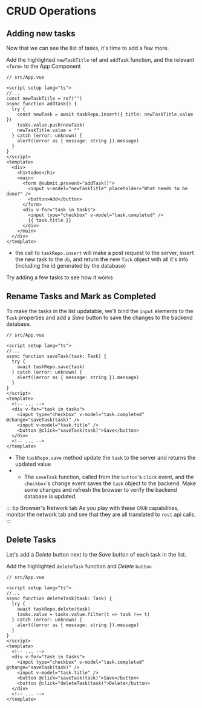 # CRUD Operations

## Adding new tasks

Now that we can see the list of tasks, it's time to add a few more.

Add the highlighted `newTaskTitle` ref and `addTask` function, and the relevant `<form>` to the App Component

```vue{5-14,20-23}
// src/App.vue

<script setup lang="ts">
//...
const newTaskTitle = ref("")
async function addTask() {
  try {
    const newTask = await taskRepo.insert({ title: newTaskTitle.value })
    tasks.value.push(newTask)
    newTaskTitle.value = ""
  } catch (error: unknown) {
    alert((error as { message: string }).message)
  }
}
</script>
<template>
  <div>
    <h1>todos</h1>
    <main>
      <form @submit.prevent="addTask()">
        <input v-model="newTaskTitle" placeholder="What needs to be done?" />
        <button>Add</button>
      </form>
      <div v-for="task in tasks">
        <input type="checkbox" v-model="task.completed" />
        {{ task.title }}
      </div>
    </main>
  </div>
</template>
```

- the call to `taskRepo.insert` will make a post request to the server, insert the new task to the `db`, and return the new `Task` object with all it's info (including the id generated by the database)

Try adding a few tasks to see how it works

## Rename Tasks and Mark as Completed

To make the tasks in the list updatable, we'll bind the `input` elements to the `Task` properties and add a _Save_ button to save the changes to the backend database.

```vue{5-11,16-18}
// src/App.vue

<script setup lang="ts">
//...
async function saveTask(task: Task) {
  try {
    await taskRepo.save(task)
  } catch (error: unknown) {
    alert((error as { message: string }).message)
  }
}
</script>
<template>
  <!-- ... -->
  <div v-for="task in tasks">
    <input type="checkbox" v-model="task.completed" @change="saveTask(task)" />
    <input v-model="task.title" />
    <button @click="saveTask(task)">Save</button>
  </div>
  <!-- ... -->
</template>
```

- The `taskRepo.save` method update the `task` to the server and returns the updated value
- - The `saveTask` function, called from the `button`'s `click` event, and the `checkbox`'s change event saves the `task` object to the backend.
    Make some changes and refresh the browser to verify the backend database is updated.

::: tip Browser's Network tab
As you play with these `CRUD` capabilities, monitor the network tab and see that they are all translated to `rest` api calls.
:::

## Delete Tasks

Let's add a _Delete_ button next to the _Save_ button of each task in the list.

Add the highlighted `deleteTask` function and _Delete_ `button`

```vue{5-12,20}
// src/App.vue

<script setup lang="ts">
//...
async function deleteTask(task: Task) {
  try {
    await taskRepo.delete(task)
    tasks.value = tasks.value.filter(t => task !== t)
  } catch (error: unknown) {
    alert((error as { message: string }).message)
  }
}
</script>
<template>
  <!-- ... -->
  <div v-for="task in tasks">
    <input type="checkbox" v-model="task.completed" @change="saveTask(task)" />
    <input v-model="task.title" />
    <button @click="saveTask(task)">Save</button>
    <button @click="deleteTask(task)">Delete</button>
  </div>
  <!-- ... -->
</template>
```
